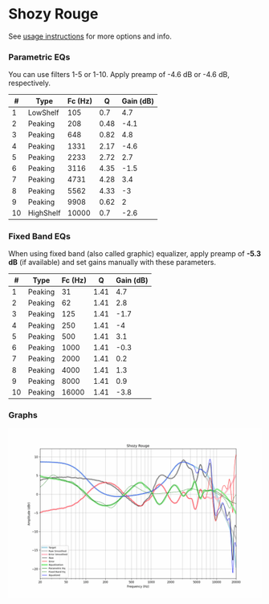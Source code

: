 # Shozy Rouge
See [usage instructions](https://github.com/jaakkopasanen/AutoEq#usage) for more options and info.

### Parametric EQs
You can use filters 1-5 or 1-10. Apply preamp of -4.6 dB or -4.6 dB, respectively.

|   # | Type      |   Fc (Hz) |    Q |   Gain (dB) |
|-----|-----------|-----------|------|-------------|
|   1 | LowShelf  |       105 | 0.7  |         4.7 |
|   2 | Peaking   |       208 | 0.48 |        -4.1 |
|   3 | Peaking   |       648 | 0.82 |         4.8 |
|   4 | Peaking   |      1331 | 2.17 |        -4.6 |
|   5 | Peaking   |      2233 | 2.72 |         2.7 |
|   6 | Peaking   |      3116 | 4.35 |        -1.5 |
|   7 | Peaking   |      4731 | 4.28 |         3.4 |
|   8 | Peaking   |      5562 | 4.33 |        -3   |
|   9 | Peaking   |      9908 | 0.62 |         2   |
|  10 | HighShelf |     10000 | 0.7  |        -2.6 |

### Fixed Band EQs
When using fixed band (also called graphic) equalizer, apply preamp of **-5.3 dB** (if available) and set gains manually with these parameters.

|   # | Type    |   Fc (Hz) |    Q |   Gain (dB) |
|-----|---------|-----------|------|-------------|
|   1 | Peaking |        31 | 1.41 |         4.7 |
|   2 | Peaking |        62 | 1.41 |         2.8 |
|   3 | Peaking |       125 | 1.41 |        -1.7 |
|   4 | Peaking |       250 | 1.41 |        -4   |
|   5 | Peaking |       500 | 1.41 |         3.1 |
|   6 | Peaking |      1000 | 1.41 |        -0.3 |
|   7 | Peaking |      2000 | 1.41 |         0.2 |
|   8 | Peaking |      4000 | 1.41 |         1.3 |
|   9 | Peaking |      8000 | 1.41 |         0.9 |
|  10 | Peaking |     16000 | 1.41 |        -3.8 |

### Graphs
![](./Shozy%20Rouge.png)
